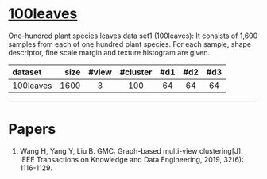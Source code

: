 # [100leaves](https://archive.ics.uci.edu/ml/datasets/One-hundred+plant+species+leaves+data+set)

One-hundred plant species leaves data set1 (100leaves): It consists of 1,600 samples from each of one hundred plant
species. For each sample, shape descriptor, fine scale margin and texture histogram are given.

| dataset | size | #view | #cluster | #d1 | #d2 | #d3 |
| :-----|-----:| :----: |:--------:|:---:|:---:|:---:|
| 100leaves | 1600 | 3 |   100    | 64  | 64  |  64 |

--------------------------------------------------------

# Papers

1. Wang H, Yang Y, Liu B. GMC: Graph-based multi-view clustering[J]. IEEE Transactions on Knowledge and Data
   Engineering, 2019, 32(6): 1116-1129.

